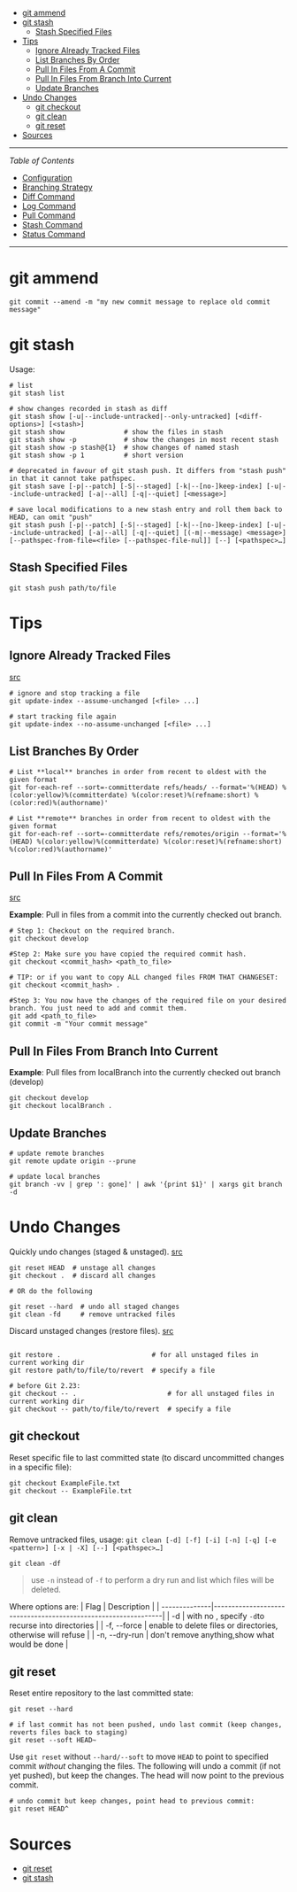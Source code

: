 - [git ammend](#git-ammend)
- [git stash](#git-stash)
  - [Stash Specified Files](#stash-specified-files)
- [Tips](#tips)
  - [Ignore Already Tracked Files](#ignore-already-tracked-files)
  - [List Branches By Order](#list-branches-by-order)
  - [Pull In Files From A Commit](#pull-in-files-from-a-commit)
  - [Pull In Files From Branch Into Current](#pull-in-files-from-branch-into-current)
  - [Update Branches](#update-branches)
- [Undo Changes](#undo-changes)
  - [git checkout](#git-checkout)
  - [git clean](#git-clean)
  - [git reset](#git-reset)
- [Sources](#sources)

---

*Table of Contents*

- [Configuration](configuration.md)
- [Branching Strategy](branching_strategy.md)
- [Diff Command](diff_command.md)
- [Log Command](log_command.md)
- [Pull Command](pull_command.md)
- [Stash Command](stash_command.md)
- [Status Command](status_command.md)

---

# git ammend

```shell
git commit --amend -m "my new commit message to replace old commit message"
```

# git stash

Usage:

```shell
# list
git stash list

# show changes recorded in stash as diff
git stash show [-u|--include-untracked|--only-untracked] [<diff-options>] [<stash>]
git stash show               # show the files in stash
git stash show -p            # show the changes in most recent stash
git stash show -p stash@{1}  # show changes of named stash
git stash show -p 1          # short version

# deprecated in favour of git stash push. It differs from "stash push" in that it cannot take pathspec.
git stash save [-p|--patch] [-S|--staged] [-k|--[no-]keep-index] [-u|--include-untracked] [-a|--all] [-q|--quiet] [<message>]

# save local modifications to a new stash entry and roll them back to HEAD, can omit "push"
git stash push [-p|--patch] [-S|--staged] [-k|--[no-]keep-index] [-u|--include-untracked] [-a|--all] [-q|--quiet] [(-m|--message) <message>] [--pathspec-from-file=<file> [--pathspec-file-nul]] [--] [<pathspec>…​]
```

## Stash Specified Files

```shell
git stash push path/to/file
```

# Tips

## Ignore Already Tracked Files

[src](https://stackoverflow.com/a/10755704/14745606)

```shell
# ignore and stop tracking a file
git update-index --assume-unchanged [<file> ...]

# start tracking file again
git update-index --no-assume-unchanged [<file> ...]
```

## List Branches By Order

```shell
# List **local** branches in order from recent to oldest with the given format
git for-each-ref --sort=-committerdate refs/heads/ --format='%(HEAD) %(color:yellow)%(committerdate) %(color:reset)%(refname:short) %(color:red)%(authorname)'

# List **remote** branches in order from recent to oldest with the given format
git for-each-ref --sort=-committerdate refs/remotes/origin --format='%(HEAD) %(color:yellow)%(committerdate) %(color:reset)%(refname:short) %(color:red)%(authorname)'
```

## Pull In Files From A Commit

[src](https://stackoverflow.com/a/51719585/14745606)

**Example**: Pull in files from a commit into the currently checked out branch.

```shell
# Step 1: Checkout on the required branch.
git checkout develop

#Step 2: Make sure you have copied the required commit hash.
git checkout <commit_hash> <path_to_file>

# TIP: or if you want to copy ALL changed files FROM THAT CHANGESET:
git checkout <commit_hash> .

#Step 3: You now have the changes of the required file on your desired branch. You just need to add and commit them.
git add <path_to_file>
git commit -m "Your commit message"
```

## Pull In Files From Branch Into Current

**Example**: Pull files from localBranch into the currently checked out branch (develop)

```shell
git checkout develop
git checkout localBranch .
```

## Update Branches

```shell
# update remote branches
git remote update origin --prune

# update local branches
git branch -vv | grep ': gone]' | awk '{print $1}' | xargs git branch -d
```

# Undo Changes

Quickly undo changes (staged & unstaged). [src](https://stackoverflow.com/a/21396698/14745606)

```shell
git reset HEAD  # unstage all changes
git checkout .  # discard all changes

# OR do the following

git reset --hard  # undo all staged changes
git clean -fd     # remove untracked files
```

Discard unstaged changes (restore files). [src](https://stackoverflow.com/a/52713/14745606)

```shell

git restore .                       # for all unstaged files in current working dir
git restore path/to/file/to/revert  # specify a file

# before Git 2.23:
git checkout -- .                       # for all unstaged files in current working dir
git checkout -- path/to/file/to/revert  # specify a file
```

## git checkout

Reset specific file to last committed state (to discard uncommitted changes in a specific file):

```shell
git checkout ExampleFile.txt
git checkout -- ExampleFile.txt
```

## git clean

Remove untracked files, usage: `git clean [-d] [-f] [-i] [-n] [-q] [-e <pattern>] [-x | -X] [--] [<pathspec>…]`

```shell
git clean -df
```

> use `-n` instead of `-f` to perform a dry run and list which files will be deleted.

Where options are:
| Flag          |  Description                                                  |
| --------------|---------------------------------------------------------------|
| -d            | with no <pathspec>, specify `-d`to recurse into directories   |
| -f, --force   | enable to delete files or directories, otherwise will refuse  |
| -n, --dry-run | don't remove anything,show what would be done                 |

## git reset

Reset entire repository to the last committed state:

```shell
git reset --hard

# if last commit has not been pushed, undo last commit (keep changes, reverts files back to staging)
git reset --soft HEAD~
```

Use `git reset` without `--hard/--soft` to move `HEAD` to point to specified commit *without* changing the files. The following will undo a commit (if not yet pushed), but keep the changes. The head will now point to the previous commit.

```shell
# undo commit but keep changes, point head to previous commit:
git reset HEAD^
```

# Sources

- [git reset](https://git-scm.com/docs/git-reset)
- [git stash](https://git-scm.com/docs/git-stash)